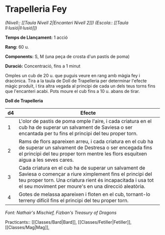 # Trapelleria Fey

*(Nivell:: [[Taula Nivell 2|Encanteri Nivell 2]]) (Escola:: [[Taula Il·lusió|Il·lusió]])*

**Temps de Llançament:** 1 acció

**Rang:** 60 u.

**Components:** S, M (una peça de crosta d'un pastís de poma)

**Duració:** Concentració, fins a 1 minut

Omples un cub de 20 u. que puguis veure en rang amb màgia fey i dracònica. Tira a la taula de Doll de Trapelleria per determinar l'efecte màgic produït, i tira altra vegada al principi de cada un dels teus torns fins que l'encanteri acabi. Pots moure el cub fins a 10 u. abans de tirar.

**Doll de Trapelleria**

| d4 | Efecte |
| ---- | ---- |
| 1 | L'olor de pastís de poma omple l'aire, i cada criatura en el cub ha de superar un salvament de Saviesa o ser encantada per tu fins el principi del teu proper torn. |
| 2 | Rams de flors apareixen arreu, i cada criatura en el cub ha de superar un salvament de Destresa o ser encegada fins el principi del teu proper torn mentre les flors esquitxen aigua a les seves cares. |
| 3 | Cada criatura en el cub ha de superar un salvament de Saviesa o començar a riure ximplement fins el principi del teu proper torn. Una criatura rient és incapacitada i usa tot el seu moviment per moure's en una direcció aleatòria. |
| 4 | Gotes de melassa apareixen i floten en el cub, tornant-lo terreny difícil fins el principi del teu proper torn. |


*Font: Nathair's Mischief, Fizban's Treasury of Dragons*



Practicants:: [[Classes/Bard|Bard]], [[Classes/Fetiller|Fetiller]], [[Classes/Mag|Mag]],